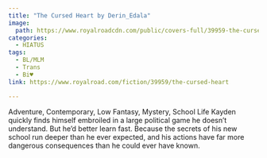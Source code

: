 ```yaml
---
title: "The Cursed Heart by Derin_Edala"
image:
  path: https://www.royalroadcdn.com/public/covers-full/39959-the-cursed-heart.jpg
categories:
  - HIATUS
tags:
  - BL/MLM
  - Trans
  - Bi♥
link: https://www.royalroad.com/fiction/39959/the-cursed-heart

---
```

Adventure, Contemporary, Low Fantasy, Mystery, School Life
Kayden quickly finds himself embroiled in a large political game he doesn’t understand. But he’d better learn fast. Because the secrets of his new school run deeper than he ever expected, and his actions have far more dangerous consequences than he could ever have known.


